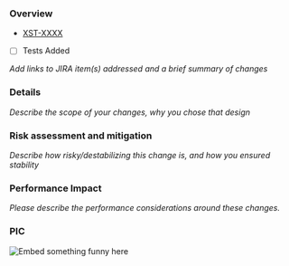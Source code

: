 ### Overview
* [XST-XXXX](https://jira.dp.hbo.com/browse/XST-XXXX)
* [ ] Tests Added

_Add links to JIRA item(s) addressed and a brief summary of changes_

### Details
_Describe the scope of your changes, why you chose that design_

### Risk assessment and mitigation
_Describe how risky/destabilizing this change is, and how you ensured stability_

### Performance Impact
_Please describe the performance considerations around these changes._

### PIC
![Embed something funny here](lulz.gif)
